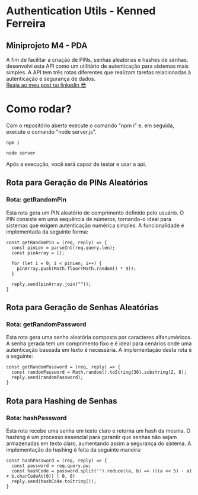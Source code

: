 # Authentication Utils - Kenned Ferreira
## Miniprojeto M4 - PDA
A fim de facilitar a criação de PINs, senhas aleatórias e hashes de senhas, desenvolvi esta API como um utilitário de autenticação para sistemas mais simples. A API tem três rotas diferentes que realizam tarefas relacionadas à autenticação e segurança de dados. <br>
[Reaja ao meu post no linkedin 😎](https://www.linkedin.com/posts/kennedfer_github-kennedferauthenticantion-utils-miniprojeto-api-activity-7221537158988222464-SgRa?utm_source=share&utm_medium=member_desktop)

# Como rodar?
Com o repositório aberto execute o comando "npm i" e, em seguida, execute o comando "node server.js".
```
npm i
```
```
node server
```
Após a execução, você será capaz de testar e usar a api.

## Rota para Geração de PINs Aleatórios
### Rota: getRandomPin
Esta rota gera um PIN aleatório de comprimento definido pelo usuário. O PIN consiste em uma sequência de números, tornando-o ideal para sistemas que exigem autenticação numérica simples. A funcionalidade é implementada da seguinte forma:
```
const getRandomPin = (req, reply) => {
  const pinLen = parseInt(req.query.len);
  const pinArray = [];

  for (let i = 0; i < pinLen; i++) {
    pinArray.push(Math.floor(Math.random() * 9));
  }

  reply.send(pinArray.join(""));
}

```
## Rota para Geração de Senhas Aleatórias
### Rota: getRandomPassword

Esta rota gera uma senha aleatória composta por caracteres alfanuméricos. A senha gerada tem um comprimento fixo e é ideal para cenários onde uma autenticação baseada em texto é necessária. A implementação desta rota é a seguinte:

```
const getRandomPassword = (req, reply) => {
  const randomPassword = Math.random().toString(36).substring(2, 8);
  reply.send(randomPassword);
}
```

## Rota para Hashing de Senhas
### Rota: hashPassword

Esta rota recebe uma senha em texto claro e retorna um hash da mesma. O hashing é um processo essencial para garantir que senhas não sejam armazenadas em texto claro, aumentando assim a segurança do sistema. A implementação do hashing é feita da seguinte maneira:

```
const hashPassword = (req, reply) => {
  const password = req.query.pw;
  const hashCode = password.split('').reduce((a, b) => (((a << 5) - a) + b.charCodeAt(0)) | 0, 0)
  reply.send(hashCode.toString());
}
```

